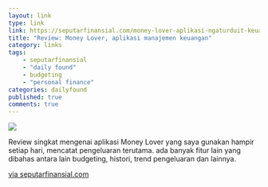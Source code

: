 ```yaml
---
layout: link
type: link
link: https://seputarfinansial.com/money-lover-aplikasi-ngaturduit-keuangan/?utm_source=dedenf
title: "Review: Money Lover, aplikasi manajemen keuangan"
category: links
tags: 
    - seputarfinansial
    - "daily found"
    - budgeting
    - "personal finance"
categories: dailyfound
published: true
comments: true
---
```


![](https://seputarfinansial.com/images/posts/moneylover/money-lover-site.jpg)

Review singkat mengenai aplikasi Money Lover yang saya gunakan hampir setiap hari, mencatat pengeluaran terutama.
ada banyak fitur lain yang dibahas antara lain budgeting, histori, trend pengeluaran dan lainnya.

[via seputarfinansial.com](https://seputarfinansial.com/money-lover-aplikasi-ngaturduit-keuangan/?utm_source=dedenf)